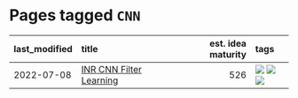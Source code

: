 # Pages tagged `CNN`

|last_modified|title|est. idea maturity|tags
|:---|:---|---:|:---|
|2022-07-08|[INR CNN Filter Learning](../INR_CNN_filter_learning.md)|526|[![](https://img.shields.io/badge/tag-CNN-d5ffe)](../tags/CNN.md) [![](https://img.shields.io/badge/tag-INR-a68128)](../tags/INR.md) [![](https://img.shields.io/badge/tag-experimental-c02c21)](../tags/experimental.md)|